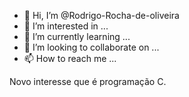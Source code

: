 - 👋 Hi, I’m @Rodrigo-Rocha-de-oliveira
- 👀 I’m interested in ...
- 🌱 I’m currently learning ...
- 💞️ I’m looking to collaborate on ...
- 📫 How to reach me ...

<!---
Rodrigo-Rocha-de-oliveira/Rodrigo-Rocha-de-oliveira is a ✨ special ✨ repository because its `README.md` (this file) appears on your GitHub profile.
You can click the Preview link to take a look at your changes.
--->
Novo interesse que é programação C.
